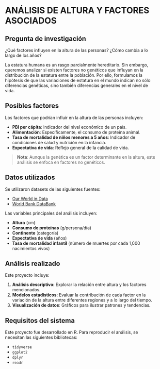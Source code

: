 # ANÁLISIS DE ALTURA Y FACTORES ASOCIADOS

## Pregunta de investigación
¿Qué factores influyen en la altura de las personas? ¿Cómo cambia a lo largo de los años?

La estatura humana es un rasgo parcialmente hereditario. Sin embargo, queremos analizar si existen factores no genéticos que influyan en la distribución de la estatura entre la población. Por ello, formulamos la hipótesis de que las variaciones de estatura en el mundo indican no sólo diferencias genéticas, sino también diferencias generales en el nivel de vida.

## Posibles factores
Los factores que podrían influir en la altura de las personas incluyen:
- **PBI per cápita**: Indicador del nivel económico de un país.
- **Alimentación**: Específicamente, el consumo de proteína animal.
- **Tasa de mortalidad de niños menores a 5 años**: Indicador de condiciones de salud y nutrición en la infancia.
- **Expectativa de vida**: Reflejo general de la calidad de vida.

> **Nota**: Aunque la genética es un factor determinante en la altura, este análisis se enfoca en factores no genéticos.

## Datos utilizados
Se utilizaron datasets de las siguientes fuentes:
- [Our World in Data](https://ourworldindata.org)
- [World Bank DataBank](https://databank.worldbank.org)

Las variables principales del análisis incluyen:
- **Altura** (cm)
- **Consumo de proteínas** (g/persona/día)
- **Continente** (categoría)
- **Expectativa de vida** (años)
- **Tasa de mortalidad infantil** (número de muertes por cada 1,000 nacimientos vivos)

## Análisis realizado
Este proyecto incluye:
1. **Análisis descriptivo**: Explorar la relación entre altura y los factores mencionados.
2. **Modelos estadísticos**: Evaluar la contribución de cada factor en la variación de la altura entre diferentes regiones y a lo largo del tiempo.
3. **Visualización de datos**: Gráficos para ilustrar patrones y tendencias.

## Requisitos del sistema
Este proyecto fue desarrollado en R. Para reproducir el análisis, se necesitan las siguientes bibliotecas:
- `tidyverse`
- `ggplot2`
- `dplyr`
- `readr`
  

